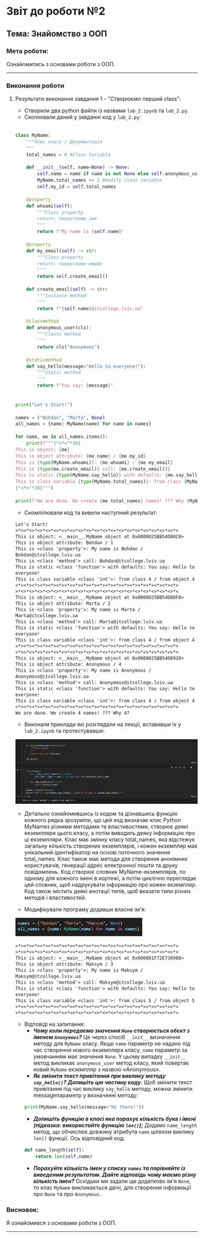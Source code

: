 # Звіт до роботи №2
## Тема: Знайомство з ООП
### Мета роботи: 
Ознайомитись з основами роботи з ООП.

---
### Виконання роботи
1. Результати виконання завдання 1 - "Створюємо перший class":
    - Створили два python файли із назвами `lab_2.ipynb` та `lab_2.py`.
    - Скопіювали даний у завданні код у `lab_2.py`:

    ```python
    
    class MyName:
        """Опис класу / Документація
        """
        total_names = 0 #Class Variable

        def __init__(self, name=None) -> None:
            self.name = name if name is not None else self.anonymous_user().name #Class attributes / Instance variables
            MyName.total_names += 1 #modify class variable
            self.my_id = self.total_names

        @property
        def whoami(self): 
            """Class property
            return: повертаємо імя 
            """
            return f"My name is {self.name}"
        
        @property
        def my_email(self) -> str:
            """Class property
            return: повертаємо емейл
            """
            return self.create_email()
        
        def create_email(self) -> str:
            """Instance method
            """
            return f"{self.name}@itcollege.lviv.ua"

        @classmethod
        def anonymous_user(cls):
            """Classs method
            """
            return cls("Anonymous")
        
        @staticmethod
        def say_hello(message="Hello to everyone!"):
            """Static method
            """
            return f"You say: {message}"


    print("Let's Start!")

    names = ("Bohdan", "Marta", None)
    all_names = {name: MyName(name) for name in names}

    for name, me in all_names.items():
        print(f"""{">*<"*20}
    This is object: {me} 
    This is object attribute: {me.name} / {me.my_id}
    This is {type(MyName.whoami)}: {me.whoami} / {me.my_email}
    This is {type(me.create_email)} call: {me.create_email()}
    This is static {type(MyName.say_hello)} with defaults: {me.say_hello()} 
    This is class variable {type(MyName.total_names)}: from class {MyName.total_names} / from object {me.total_names}
    {"<*>"*20}""")

    print(f"We are done. We create {me.total_names} names! ??? Why {MyName.total_names}?")
    ```

    - Скомпілювали код та вивели наступний результат:

    ```
    Let's Start!
    >*<>*<>*<>*<>*<>*<>*<>*<>*<>*<>*<>*<>*<>*<>*<>*<>*<>*<>*<>*<
    This is object: <__main__.MyName object at 0x0000025BB54D08C0> 
    This is object attribute: Bohdan / 1
    This is <class 'property'>: My name is Bohdan / Bohdan@itcollege.lviv.ua     
    This is <class 'method'> call: Bohdan@itcollege.lviv.ua
    This is static <class 'function'> with defaults: You say: Hello to everyone! 
    This is class variable <class 'int'>: from class 4 / from object 4
    <*><*><*><*><*><*><*><*><*><*><*><*><*><*><*><*><*><*><*><*>
    >*<>*<>*<>*<>*<>*<>*<>*<>*<>*<>*<>*<>*<>*<>*<>*<>*<>*<>*<>*<
    This is object: <__main__.MyName object at 0x0000025BB54D08F0> 
    This is object attribute: Marta / 2
    This is <class 'property'>: My name is Marta / Marta@itcollege.lviv.ua
    This is <class 'method'> call: Marta@itcollege.lviv.ua
    This is static <class 'function'> with defaults: You say: Hello to everyone!
    This is class variable <class 'int'>: from class 4 / from object 4
    <*><*><*><*><*><*><*><*><*><*><*><*><*><*><*><*><*><*><*><*>
    >*<>*<>*<>*<>*<>*<>*<>*<>*<>*<>*<>*<>*<>*<>*<>*<>*<>*<>*<>*<
    This is object: <__main__.MyName object at 0x0000025BB54D0920>
    This is object attribute: Anonymous / 4
    This is <class 'property'>: My name is Anonymous / Anonymous@itcollege.lviv.ua
    This is <class 'method'> call: Anonymous@itcollege.lviv.ua
    This is static <class 'function'> with defaults: You say: Hello to everyone!
    This is class variable <class 'int'>: from class 4 / from object 4
    <*><*><*><*><*><*><*><*><*><*><*><*><*><*><*><*><*><*><*><*>
    We are done. We create 4 names! ??? Why 4?
    ```

    - Виконали приклади які розглядали на лекції, вставивши їх у `lab_2.ipynb` та протестувавши:

    ![ipynb](images/ipynb.png "ipynb")

    - Детально ознайомившись із кодом та дізнавшись функцію кожного рядка зрозуміли, що цей код визначає клас Python MyNameз різними методами та властивостями, створює деякі екземпляри цього класу, а потім виводить деяку інформацію про ці екземпляри. Клас має змінну класу total_names, яка відстежує загальну кількість створених екземплярів, і кожен екземпляр має унікальний ідентифікатор на основі поточного значення total_names. Клас також має методи для створення анонімних користувачів, генерації адрес електронної пошти та друку повідомлень. Код створює словник MyName-екземплярів, по одному для кожного імені в кортежі, а потім циклічно переглядає цей словник, щоб надрукувати інформацію про кожен екземпляр. Код також містить деякі анотації типів, щоб вказати типи різних методів і властивостей.

    - Модифікували програму додавши власне ім'я:

    ![add_name](images/add_name.png "add_name")

    ```
    <*><*><*><*><*><*><*><*><*><*><*><*><*><*><*><*><*><*><*><*>
    >*<>*<>*<>*<>*<>*<>*<>*<>*<>*<>*<>*<>*<>*<>*<>*<>*<>*<>*<>*<
    This is object: <__main__.MyName object at 0x000001F72E730980>
    This is object attribute: Maksym / 3
    This is <class 'property'>: My name is Maksym / Maksym@itcollege.lviv.ua
    This is <class 'method'> call: Maksym@itcollege.lviv.ua
    This is static <class 'function'> with defaults: You say: Hello to everyone!
    This is class variable <class 'int'>: from class 5 / from object 5
    <*><*><*><*><*><*><*><*><*><*><*><*><*><*><*><*><*><*><*><*>
    >*<>*<>*<>*<>*<>*<>*<>*<>*<>*<>*<>*<>*<>*<>*<>*<>*<>*<>*<>*<
    ```

    - Відповіді на запитання:
        - ***Чому коли передаємо значення `None` створюється обєкт з іменем `Anonymous`?*** 
        Це через спосіб `__init__` визначення методу для `MyName` класу. Якщо `name` параметр не надано під час створення нового екземпляра класу, `name` параметр за умовчанням має значення `None`. У цьому випадку `__init__` метод викликає `anonymous_user` метод класу, який повертає новий `MyName` екземпляр з назвою «Anonymous».
        - ***Як змінити текст привітання при виклику методу `say_hello()`? Допишіть цю частину коду.***
        Щоб змінити текст привітання під час виклику `say_hello` методу, можна змінити messageпараметр у визначенні методу:
        ```python
        print(MyName.say_hello(message="Hi there!"))
        ```
        - ***Допишіть функцію в класі яка порахує кількість букв і імені (підказка: використайте функцію `len()`);***
        Додамо `name_length` метод, що обчислює довжину атрибута `name` шляхом виклику `len()` функції. Ось відповідний код:
        ```python
        def name_length(self):
            return len(self.name)
        ```
        - ***Порахуйте кількість імен у списку `names` та порівняйте із виведеним результатом. Дайте відповідь чому маємо різну кількість імен?***
        Оскідьки ми задали ще додатково ім'я `None`, то клас `MyName` викликається двічі, для створення інформації про `None` та про `Anonymous`. 

### Висновок: 
Я ознайомився з основами роботи з ООП.

---